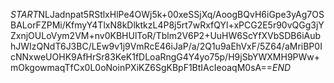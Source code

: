 $START$NLJadnpat5RStlxHlPe4OWj5k+00xeSSjXq/AoogBQvH6iGpe3yAg7OSBALorFZPMi/KfmyY4TlxN8kDlktkzL4P8j5rt7wRxfQYl+xPCG2E5r90vQGg3jYZxnjOULoVym2VM+nv0KBHUlToR/Tblm2V6P2+UuHW6ScYfXVbSDB6iAubhJWIzQNdT6J3BC/LEw9v1j9VmRcE46iJaP/a/2Q1u9aEhVxF/5Z64/aMriBP0IcNNxweUOHK9AfHrSr83KeK1fDLoaRngG4Y4yo75p/H9jSbYWXMH9PWw+mOkgowmaqTfCx0L0oNoinPXiKZ6SgKBpF1BtIAcIeoaqM0sA==$END$